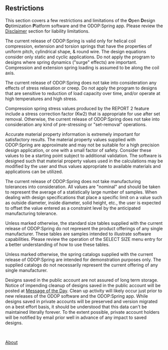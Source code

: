 ## Restrictions

This section covers a few restrictions and limitations of the 
**O**pen **D**esign **O**ptimization **P**latform software 
and the ODOP:Spring app. 
Please review the [Disclaimer](Disclaimer.html) section for liability limitations.

The current release of ODOP:Spring is valid only for helical coil compression,
extension and torsion springs that have the properties of uniform pitch,
cylindrical shape, & round wire. 
The design equations consider only static and cyclic applications. 
Do not apply the program to designs where spring dynamics 
("surge" effects) are important.
Compression and extension spring loading is assumed to be along the
coil axis.   

The current release of ODOP:Spring does not take into consideration any
effects of stress relaxation or creep.  Do not apply the program to designs
that are sensitive to reduction of load capacity over time, and/or operate
at high temperatures and high stress.
   
Compression spring stress values produced by the REPORT 2 feature include a
stress correction factor (Kw2) that is appropriate for use after set removal. 
Otherwise, the current release of ODOP:Spring does not take into
consideration any kind of pre-stressing or "set-removal" operations.   

Accurate material property information is extremely important for
satisfactory results.  The material property values supplied with ODOP:Spring
are approximate and may not be suitable for a high precision design
application, or one with a small factor of safety. 
Consider these values to be a starting point subject to additional validation. 
The software is designed such that material property values used in the 
calculations may be modified by the user and thus values appropriate to 
available materials and applications can be utilized.

The current release of ODOP:Spring does not take manufacturing tolerances
into consideration.  All values are "nominal" and should be taken to
represent the average of a statistically large number of samples.  When
dealing with design specifications that place a specific limit on a
value such as outside diameter, inside diameter, solid height, etc.,
the user is expected to offset the value entered as a constraint level by
the anticipated manufacturing tolerance.
   
Unless marked otherwise, 
the standard size tables supplied with the current release of ODOP:Spring 
do not represent the product offerings of any single manufacturer. 
These tables are samples intended to illustrate software capabilities.
Please review the operation of the SELECT SIZE menu entry for a better 
understanding of how to use these tables.

Unless marked otherwise, 
the spring catalogs supplied with the current release of ODOP:Spring are
intended for demonstration purposes only. 
The supplied catalogs do not necessarily represent the current offering of 
any single manufacturer.  

Designs saved in the public account are not assured of long term storage. 
Notice of impending cleanup of designs saved in the public account will be posted
at [Message of the Day](https://thegrumpys.github.io/odop/About/messageOfTheDay.html).
Clean up activity will likely occur just prior to new releases of the
ODOP software and the ODOP:Spring app.
While designs saved in private accounts will be preserved and version migrated
on a best effort basis,
it should be understood that this data can't be maintained literally forever.
To the extent possible, 
private account holders will be notified by email prior well in advance of 
any impact to saved designs.
   
&nbsp;
   
[About](/docs/About)

